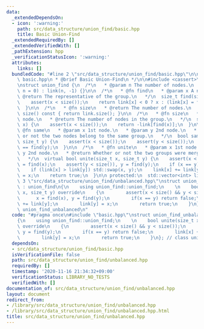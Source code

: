 ```yaml
---
data:
  _extendedDependsOn:
  - icon: ':warning:'
    path: src/data_structure/union_find/basic.hpp
    title: Basic Union-Find
  _extendedRequiredBy: []
  _extendedVerifiedWith: []
  _pathExtension: hpp
  _verificationStatusIcon: ':warning:'
  attributes:
    links: []
  bundledCode: "#line 2 \"src/data_structure/union_find/basic.hpp\"\n\n/*\n * @file\
    \ basic.hpp\n * @brief Basic Union-Find\n */\n\n#include <cassert>\n#include <vector>\n\
    \nstruct union_find {\n  /*\n   * @param n The number of nodes.\n   */\n  union_find(size_t\
    \ n = 0) : link(n, -1) {}\n\n  /*\n   * @fn find\n   * @param x A node.\n   *\
    \ @return The representative of the group.\n   */\n  size_t find(size_t x) {\n\
    \    assert(x < size());\n    return link[x] < 0 ? x : (link[x] = find(link[x]));\n\
    \  }\n\n  /*\n   * @fn size\n   * @return The number of nodes.\n   */\n  size_t\
    \ size() const { return link.size(); }\n\n  /*\n   * @fn size\n   * @param x A\
    \ node.\n   * @return The number of nodes in the group.\n   */\n  size_t size(size_t\
    \ x) {\n    assert(x < size());\n    return -link[find(x)];\n  }\n\n  /*\n   *\
    \ @fn same\n   * @param x 1st node.\n   * @param y 2nd node.\n   * @return Whether\
    \ or not the two nodes belong to the same group.\n   */\n  bool same(size_t x,\
    \ size_t y) {\n    assert(x < size());\n    assert(y < size());\n    return find(x)\
    \ == find(y);\n  }\n\n  /*\n   * @fn unite\n   * @param x 1st node.\n   * @param\
    \ y 2nd node.\n   * @return Whether or not the two groups were merged anew.\n\
    \   */\n  virtual bool unite(size_t x, size_t y) {\n    assert(x < size()), x\
    \ = find(x);\n    assert(y < size()), y = find(y);\n    if (x == y) return false;\n\
    \    if (link[x] > link[y]) std::swap(x, y);\n    link[x] += link[y];\n    link[y]\
    \ = x;\n    return true;\n  }\n\n protected:\n  std::vector<int> link;\n};\n#line\
    \ 3 \"src/data_structure/union_find/unbalanced.hpp\"\nstruct union_find_unbalanced\
    \ : union_find\n{\n    using union_find::union_find;\n    \n    bool unite(size_t\
    \ x, size_t y) override\n    {\n        assert(x < size() && y < size());\n  \
    \      x = find(x), y = find(y);\n        if(x == y) return false;\n        link[x]\
    \ += link[y];\n        link[y] = x;\n        return true;\n    }\n}; // class\
    \ union_find_unbalanced\n"
  code: "#pragma once\n#include \"basic.hpp\"\nstruct union_find_unbalanced : union_find\n\
    {\n    using union_find::union_find;\n    \n    bool unite(size_t x, size_t y)\
    \ override\n    {\n        assert(x < size() && y < size());\n        x = find(x),\
    \ y = find(y);\n        if(x == y) return false;\n        link[x] += link[y];\n\
    \        link[y] = x;\n        return true;\n    }\n}; // class union_find_unbalanced\n"
  dependsOn:
  - src/data_structure/union_find/basic.hpp
  isVerificationFile: false
  path: src/data_structure/union_find/unbalanced.hpp
  requiredBy: []
  timestamp: '2020-11-16 21:34:32+09:00'
  verificationStatus: LIBRARY_NO_TESTS
  verifiedWith: []
documentation_of: src/data_structure/union_find/unbalanced.hpp
layout: document
redirect_from:
- /library/src/data_structure/union_find/unbalanced.hpp
- /library/src/data_structure/union_find/unbalanced.hpp.html
title: src/data_structure/union_find/unbalanced.hpp
---
```

